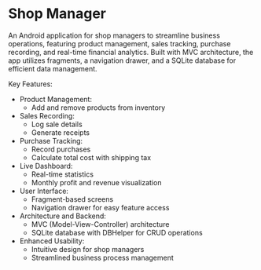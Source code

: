 # Shop Manager 

An Android application for shop managers to streamline business operations, featuring product management, sales tracking, purchase recording, and real-time financial analytics. Built with MVC architecture, the app utilizes fragments, a navigation drawer, and a SQLite database for efficient data management.

Key Features:
- Product Management:
  - Add and remove products from inventory
- Sales Recording:
  - Log sale details
  - Generate receipts
- Purchase Tracking:
  - Record purchases
  - Calculate total cost with shipping tax
- Live Dashboard:
  - Real-time statistics
  - Monthly profit and revenue visualization
- User Interface:
  - Fragment-based screens
  - Navigation drawer for easy feature access
- Architecture and Backend:
  - MVC (Model-View-Controller) architecture
  - SQLite database with DBHelper for CRUD operations
- Enhanced Usability:
  - Intuitive design for shop managers
  - Streamlined business process management
